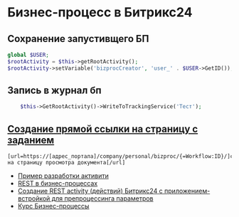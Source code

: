 # Бизнес-процесс в Битрикс24

## Сохранение запустивщего БП
```php
global $USER;
$rootActivity = $this->getRootActivity();
$rootActivity->setVariable('bizprocCreator', 'user_' . $USER->GetID());
```

## Запись в журнал бп
```php
    $this->GetRootActivity()->WriteToTrackingService('Тест');
```

## [Создание прямой ссылки на страницу с заданием](https://dev.1c-bitrix.ru/learning/course/index.php?COURSE_ID=57&LESSON_ID=3817&LESSON_PATH=5442.5446.5059.3817)

```
[url=https://[адрес_портала]/company/personal/bizproc/{=Workflow:ID}/]ссылка на страницу просмотра документа[/url]
```

- [Пример разработки активити](https://web4.kz/upload/files/7e961031718e49aa235532ab8fe3295f.pdf)
- [REST в бизнес-процессах](https://dev.1c-bitrix.ru/learning/course/index.php?COURSE_ID=57&LESSON_ID=23036&LESSON_PATH=5442.4567.7309.23036)
- [Создание REST aсtivity (действий) Битрикс24 с приложением-встройкой для препроцессинга параметров](https://habr.com/ru/articles/694874/)
- [Курс Бизнес-процессы](https://dev.1c-bitrix.ru/learning/course/index.php?COURSE_ID=57&INDEX=Y)
